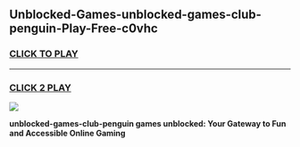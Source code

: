 
## Unblocked-Games-unblocked-games-club-penguin-Play-Free-c0vhc
<h3>
<a href="https://premium76.site?title=unblocked-games-club-penguin&ref=10A">CLICK TO PLAY</a></h3>
<hr>

<h3>
<a href="https://premium76.site?title=unblocked-games-club-penguin&ref=10A">CLICK 2 PLAY</a>
  
</h3>

<a href="https://premium76.site?title=unblocked-games-club-penguin&ref=10A"><img src="https://clearcache.store/games.png"></a>


**unblocked-games-club-penguin games unblocked: Your Gateway to Fun and Accessible Online Gaming**
